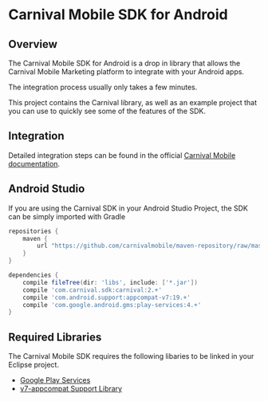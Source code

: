 Carnival Mobile SDK for Android
==========================

Overview
-------

The Carnival Mobile SDK for Android is a drop in library that allows the Carnival Mobile Marketing platform to integrate with your Android apps.

The integration process usually only takes a few minutes.

This project contains the Carnival library, as well as an example project that you can use to quickly see some of the features of the SDK.

Integration
------

Detailed integration steps can be found in the official [Carnival Mobile documentation](http://docs.carnival.io/developers/sdk/android/).

Android Studio
-------

If you are using the Carnival SDK in your Android Studio Project, the SDK can be simply imported with Gradle

```Groovy
repositories {
    maven {
        url "https://github.com/carnivalmobile/maven-repository/raw/master/"
    }
}

dependencies {
    compile fileTree(dir: 'libs', include: ['*.jar'])
    compile 'com.carnival.sdk:carnival:2.+'
    compile 'com.android.support:appcompat-v7:19.+'
    compile 'com.google.android.gms:play-services:4.+'
}
```

Required Libraries
-------

The Carnival Mobile SDK requires the following libaries to be linked in your Eclipse project.

- [Google Play Services](https://developer.android.com/google/play-services/setup.html)
- [v7-appcompat Support Library](https://developer.android.com/tools/support-library/features.html#v7-appcompat)
